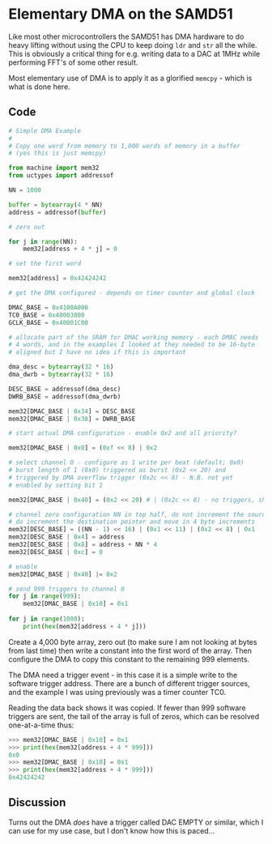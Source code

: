 # Elementary DMA on the SAMD51

Like most other microcontrollers the SAMD51 has DMA hardware to do heavy lifting without using the CPU to keep doing `ldr` and `str` all the while. This is obviously a critical thing for e.g. writing data to a DAC at 1MHz while performing FFT's of some other result.

Most elementary use of DMA is to apply it as a glorified `memcpy` - which is what is done here.

## Code

```python
# Simple DMA Example
#
# Copy one word from memory to 1,000 words of memory in a buffer
# (yes this is just memcpy)

from machine import mem32
from uctypes import addressof

NN = 1000

buffer = bytearray(4 * NN)
address = addressof(buffer)

# zero out

for j in range(NN):
    mem32[address + 4 * j] = 0

# set the first word

mem32[address] = 0x42424242

# get the DMA configured - depends on timer counter and global clock

DMAC_BASE = 0x4100A000
TC0_BASE = 0x40003800
GCLK_BASE = 0x40001C00

# allocate part of the SRAM for DMAC working memory - each DMAC needs
# 4 words, and in the examples I looked at they needed to be 16-byte
# aligned but I have no idea if this is important

dma_desc = bytearray(32 * 16)
dma_dwrb = bytearray(32 * 16)

DESC_BASE = addressof(dma_desc)
DWRB_BASE = addressof(dma_dwrb)

mem32[DMAC_BASE | 0x34] = DESC_BASE
mem32[DMAC_BASE | 0x38] = DWRB_BASE

# start actual DMA configuration - enable 0x2 and all priority?

mem32[DMAC_BASE | 0x0] = (0xf << 8) | 0x2

# select channel 0 - configure as 1 write per beat (default; 0x0)
# burst length of 1 (0x0) triggered as burst (0x2 << 20) and
# triggered by DMA overflow trigger (0x2c << 8) - N.B. not yet
# enabled by setting bit 1 

mem32[DMAC_BASE | 0x40] = (0x2 << 20) # | (0x2c << 8) - no triggers, should just work?

# channel zero configuration NN in top half, do not increment the source pointer
# do increment the destination pointer and move in 4 byte increments
mem32[DESC_BASE] = ((NN - 1) << 16) | (0x1 << 11) | (0x2 << 8) | 0x1
mem32[DESC_BASE | 0x4] = address
mem32[DESC_BASE | 0x8] = address + NN * 4
mem32[DESC_BASE | 0xc] = 0

# enable
mem32[DMAC_BASE | 0x40] |= 0x2

# send 999 triggers to channel 0
for j in range(999):
    mem32[DMAC_BASE | 0x10] = 0x1
    
for j in range(1000):
    print(hex(mem32[address + 4 * j]))
```

Create a 4,000 byte array, zero out (to make sure I am not looking at bytes from last time) then write a constant into the first word of the array. Then configure the DMA to copy this constant to the remaining 999 elements.

The DMA need a trigger event - in this case it is a simple write to the software trigger address. There are a bunch of different trigger sources, and the example I was using previously was a timer counter TC0.

Reading the data back shows it was copied. If fewer than 999 software triggers are sent, the tail of the array is full of zeros, which can be resolved one-at-a-time thus:

```python
>>> mem32[DMAC_BASE | 0x10] = 0x1
>>> print(hex(mem32[address + 4 * 999]))
0x0
>>> mem32[DMAC_BASE | 0x10] = 0x1
>>> print(hex(mem32[address + 4 * 999]))
0x42424242
```

## Discussion

Turns out the DMA _does_ have a trigger called DAC EMPTY or similar, which I can use for my use case, but I don't know how this is paced...
